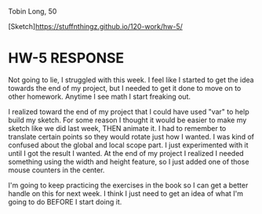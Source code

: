 Tobin Long, 50

[Sketch]https://stuffnthingz.github.io/120-work/hw-5/

# HW-5 RESPONSE

Not going to lie, I struggled with this week. I feel like I started to get the idea towards the end of my project, but I needed to get it done to move on to other homework. Anytime I see math I start freaking out.

I realized toward the end of my project that I could have used "var" to help build my sketch.  For some reason I thought it would be easier to make my sketch like we did last week, THEN animate it. I had to remember to translate certain points so they would rotate just how I wanted.  I was kind of confused about the global and local scope part. I just experimented with it until I got the result I wanted. At the end of my project I realized I needed something using the width and height feature, so I just added one of those mouse counters in the center.

I'm going to keep practicing the exercises in the book so I can get a better handle on this for next week. I think I just need to get an idea of what I'm going to do BEFORE I start doing it.
